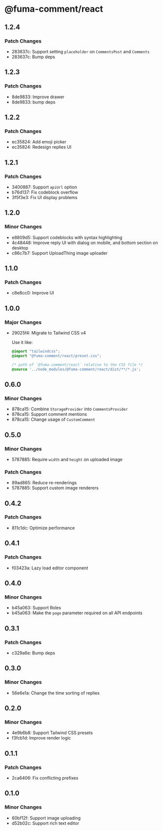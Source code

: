 # @fuma-comment/react

## 1.2.4

### Patch Changes

- 283637c: Support setting `placeholder` on `CommentsPost` and `Comments`
- 283637c: Bump deps

## 1.2.3

### Patch Changes

- 8de9833: Improve drawer
- 8de9833: bump deps

## 1.2.2

### Patch Changes

- ec35824: Add emoji picker
- ec35824: Redesign replies UI

## 1.2.1

### Patch Changes

- 3400887: Support `apiUrl` option
- b76d137: Fix codeblock overflow
- 3f5f3e3: Fix UI display problems

## 1.2.0

### Minor Changes

- e8809d5: Support codeblocks with syntax highlighting
- 4c48448: Improve reply UI with dialog on mobile, and bottom section on desktop
- c86c7b7: Support UploadThing image uploader

## 1.1.0

### Patch Changes

- c8e8cc0: Improve UI

## 1.0.0

### Major Changes

- 29025f4: Migrate to Tailwind CSS v4

  Use it like:

  ```css
  @import "tailwindcss";
  @import "@fuma-comment/react/preset.css";

  /* path of `@fuma-comment/react` relative to the CSS file */
  @source '../node_modules/@fuma-comment/react/dist/**/*.js';
  ```

## 0.6.0

### Minor Changes

- 878ca15: Combine `StorageProvider` into `CommentsProvider`
- 878ca15: Support comment mentions
- 878ca15: Change usage of `CustomComment`

## 0.5.0

### Minor Changes

- 5787885: Require `width` and `height` on uploaded image

### Patch Changes

- 89ad865: Reduce re-renderings
- 5787885: Support custom image renderers

## 0.4.2

### Patch Changes

- 811c1dc: Optimize performance

## 0.4.1

### Patch Changes

- f03423a: Lazy load editor component

## 0.4.0

### Minor Changes

- b45a063: Support Roles
- b45a063: Make the `page` parameter required on all API endpoints

## 0.3.1

### Patch Changes

- c329a6e: Bump deps

## 0.3.0

### Minor Changes

- 56e6e1a: Change the time sorting of replies

## 0.2.0

### Minor Changes

- 4e9b6b8: Support Tailwind CSS presets
- f3fcb1d: Improve render logic

## 0.1.1

### Patch Changes

- 2ca6406: Fix conflicting prefixes

## 0.1.0

### Minor Changes

- 60bf12f: Support image uploading
- d52b02c: Support rich text editor
